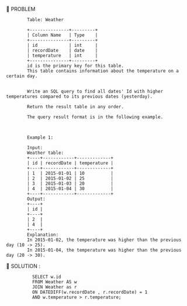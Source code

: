 

:round_pushpin: PROBLEM

            Table: Weather

            +---------------+---------+
            | Column Name   | Type    |
            +---------------+---------+
            | id            | int     |
            | recordDate    | date    |
            | temperature   | int     |
            +---------------+---------+
            id is the primary key for this table.
            This table contains information about the temperature on a certain day.


            Write an SQL query to find all dates' Id with higher temperatures compared to its previous dates (yesterday).

            Return the result table in any order.

            The query result format is in the following example.



            Example 1:

            Input: 
            Weather table:
            +----+------------+-------------+
            | id | recordDate | temperature |
            +----+------------+-------------+
            | 1  | 2015-01-01 | 10          |
            | 2  | 2015-01-02 | 25          |
            | 3  | 2015-01-03 | 20          |
            | 4  | 2015-01-04 | 30          |
            +----+------------+-------------+
            Output: 
            +----+
            | id |
            +----+
            | 2  |
            | 4  |
            +----+
            Explanation: 
            In 2015-01-02, the temperature was higher than the previous day (10 -> 25).
            In 2015-01-04, the temperature was higher than the previous day (20 -> 30).



:round_pushpin: SOLUTION :


              SELECT w.id 
              FROM Weather AS w
              JOIN Weather as r 
              ON DATEDIFF(w.recordDate , r.recordDate) = 1
              AND w.temperature > r.temperature;



